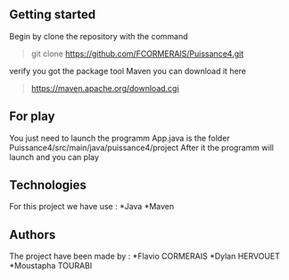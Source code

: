 ## Getting started 

Begin by clone the repository with the command

> git clone https://github.com/FCORMERAIS/Puissance4.git

verify you got the package tool Maven you can download it here 

>https://maven.apache.org/download.cgi

## For play 

You just need to launch the programm App.java is the folder Puissance4/src/main/java/puissance4/project After it the programm will launch and you can play 

## Technologies

For this project we have use : 
*Java
*Maven

## Authors 

The project have been made by :
*Flavio CORMERAIS
*Dylan HERVOUET 
*Moustapha TOURABI